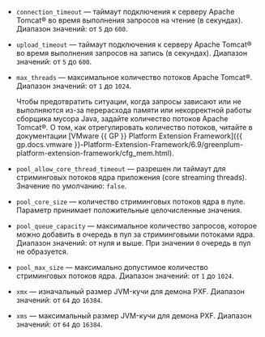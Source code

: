 * `connection_timeout` — таймаут подключения к серверу Apache Tomcat® во время выполнения запросов на чтение (в секундах). Диапазон значений: от `5` до `600`.
* `upload_timeout` — таймаут подключения к серверу Apache Tomcat® во время выполнения запросов на запись (в секундах). Диапазон значений: от `5` до `600`.
* `max_threads` — максимальное количество потоков Apache Tomcat®. Диапазон значений: от `1` до `1024`.

   Чтобы предотвратить ситуации, когда запросы зависают или не выполняются из-за перерасхода памяти или некорректной работы сборщика мусора Java, задайте количество потоков Apache Tomcat®. О том, как отрегулировать количество потоков, читайте в документации [VMware {{ GP }} Platform Extension Framework]({{ gp.docs.vmware }}-Platform-Extension-Framework/6.9/greenplum-platform-extension-framework/cfg_mem.html).

* `pool_allow_core_thread_timeout` — разрешен ли таймаут для стриминговых потоков ядра приложения (core streaming threads). Значение по умолчанию: `false`.
* `pool_core_size` — количество стриминговых потоков ядра в пуле. Параметр принимает положительные целочисленные значения.
* `pool_queue_capacity` — максимальное количество запросов, которое можно добавить в очередь в пул за стриминговыми потоками ядра. Диапазон значений: от нуля и выше. При значении `0` очередь в пул не образуется.
* `pool_max_size` — максимально допустимое количество стриминговых потоков ядра. Диапазон значений: от `1` до `1024`.
* `xmx` — изначальный размер JVM-кучи для демона PXF. Диапазон значений: от `64` до `16384`.
* `xms` — максимальный размер JVM-кучи для демона PXF. Диапазон значений: от `64` до `16384`.
